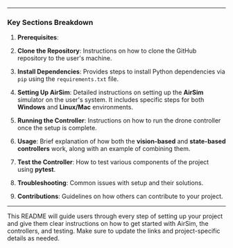 
---

### Key Sections Breakdown


1. **Prerequisites**: 


2. **Clone the Repository**: Instructions on how to clone the GitHub repository to the user's machine.
   
3. **Install Dependencies**: Provides steps to install Python dependencies via `pip` using the `requirements.txt` file.

4. **Setting Up AirSim**: Detailed instructions on setting up the **AirSim** simulator on the user's system. It includes specific steps for both **Windows** and **Linux/Mac** environments.

5. **Running the Controller**: Instructions on how to run the drone controller once the setup is complete.

6. **Usage**: Brief explanation of how both the **vision-based** and **state-based controllers** work, along with an example of combining them.

7. **Test the Controller**: How to test various components of the project using **pytest**.

8. **Troubleshooting**: Common issues with setup and their solutions.

9. **Contributions**: Guidelines on how others can contribute to your project.

---

This README will guide users through every step of setting up your project and give them clear instructions on how to get started with AirSim, the controllers, and testing. Make sure to update the links and project-specific details as needed.
